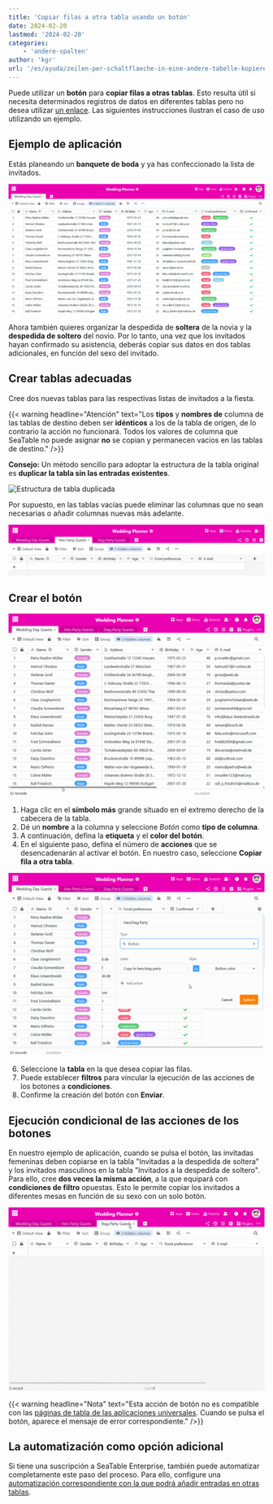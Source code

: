 ```yaml
---
title: 'Copiar filas a otra tabla usando un botón'
date: 2024-02-20
lastmod: '2024-02-20'
categories:
    - 'andere-spalten'
author: 'kgr'
url: '/es/ayuda/zeilen-per-schaltflaeche-in-eine-andere-tabelle-kopieren'
---
```


Puede utilizar un **botón** para **copiar filas a otras tablas**. Esto resulta útil si necesita determinados registros de datos en diferentes tablas pero no desea utilizar [un enlace](https://seatable.io/es/docs/verknuepfungen/wie-man-tabellen-in-seatable-miteinander-verknuepft/). Las siguientes instrucciones ilustran el caso de uso utilizando un ejemplo.

## Ejemplo de aplicación

Estás planeando un **banquete de boda** y ya has confeccionado la lista de invitados.

![Ejemplo de lista de invitados](images/Beispiel-Gaesteliste.png)

Ahora también quieres organizar la despedida de **soltera** de la novia y la **despedida de soltero** del novio. Por lo tanto, una vez que los invitados hayan confirmado su asistencia, deberás copiar sus datos en dos tablas adicionales, en función del sexo del invitado.

## Crear tablas adecuadas

Cree dos nuevas tablas para las respectivas listas de invitados a la fiesta.

{{< warning  headline="Atención"  text="Los **tipos** y **nombres de** columna de las tablas de destino deben ser **idénticos** a los de la tabla de origen, de lo contrario la acción no funcionará. Todos los valores de columna que SeaTable no puede asignar **no** se copian y permanecen vacíos en las tablas de destino." />}}

**Consejo:** Un método sencillo para adoptar la estructura de la tabla original es **duplicar la tabla sin las entradas existentes**.

![Estructura de tabla duplicada](https://seatable.io/wp-content/uploads/2024/02/Tabellenstruktur-duplizieren.png)

Por supuesto, en las tablas vacías puede eliminar las columnas que no sean necesarias o añadir columnas nuevas más adelante.

![Vaciar tablas duplicadas](images/Leere-duplizierte-Tabellen.png)

## Crear el botón

![Botón Crear](images/Schaltflaeche-anlegen.gif)

1. Haga clic en el **símbolo más** grande situado en el extremo derecho de la cabecera de la tabla.
2. Dé un **nombre** a la columna y seleccione _Botón_ como **tipo de columna**.
3. A continuación, defina la **etiqueta** y el **color del botón**.
4. En el siguiente paso, defina el número de **acciones** que se desencadenarán al activar el botón. En nuestro caso, seleccione **Copiar fila a otra tabla**.

![Acción del botón Copiar fila a otra tabla](images/Schaltflaechen-Aktion-Zeile-in-andere-Tabelle-kopieren.gif)

6. Seleccione la **tabla** en la que desea copiar las filas.
7. Puede establecer **filtros** para vincular la ejecución de las acciones de los botones a **condiciones**.
8. Confirme la creación del botón con **Enviar**.

## Ejecución condicional de las acciones de los botones

En nuestro ejemplo de aplicación, cuando se pulsa el botón, las invitadas femeninas deben copiarse en la tabla "Invitadas a la despedida de soltera" y los invitados masculinos en la tabla "Invitados a la despedida de soltero". Para ello, cree **dos veces la misma acción**, a la que equipará con **condiciones de filtro** opuestas. Esto le permite copiar los invitados a diferentes mesas en función de su sexo con un solo botón.

![Líneas copiadas por botón](images/Per-Schaltflaeche-kopierte-Zeilen.gif)

{{< warning  headline="Nota"  text="Esta acción de botón no es compatible con las [páginas de tabla de las aplicaciones universales](https://seatable.io/es/docs/seitentypen-in-universellen-apps/tabellenseiten-in-universellen-apps/). Cuando se pulsa el botón, aparece el mensaje de error correspondiente." />}}

## La automatización como opción adicional

Si tiene una suscripción a SeaTable Enterprise, también puede automatizar completamente este paso del proceso. Para ello, configure una [automatización correspondiente con la que podrá añadir entradas en otras tablas](https://seatable.io/es/docs/beispiel-automationen/eintraege-in-andere-tabellen-per-automation-hinzufuegen/).
